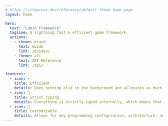 ```yaml
---
# https://vitepress.dev/reference/default-theme-home-page
layout: home

hero:
  text: "Lumin Framework"
  tagline: A lightning fast & efficient game framework
  actions:
    - theme: brand
      text: Guide
      link: /guides/
    - theme: alt
      text: API Reference
      link: /api/

features:
  - icon: ⚡
    title: Efficient
    details: Does nothing else in the background and allocates as much resources as possible to more important jobs
  - icon: 🦺
    title: Strict typing
    details: Everything is strictly typed internally, which means that it is less error prone and more reliable
  - icon: 🎨
    title: Customizable
    details: Allows for any programming configuration, architecture, and allows for more customizable networking
---
```


